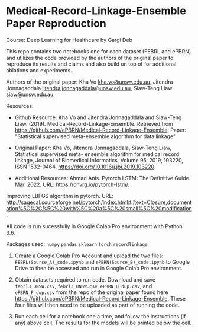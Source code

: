 # Medical-Record-Linkage-Ensemble Paper Reproduction

Course: Deep Learning for Healthcare
by Gargi Deb

This repo contains two notebooks one for each dataset (FEBRL and ePBRN) and utilizes the code provided by the authors of the original paper to reproduce its results and claims and also build on top of for additional ablations and experiments.

Authors of the original paper: 
Kha Vo <kha.vo@unsw.edu.au>,
Jitendra Jonnagaddala <jitendra.jonnagaddala@unsw.edu.au>,
Siaw-Teng Liaw <siaw@unsw.edu.au>.

Resources:
+ Github Resource:
Kha Vo and Jitendra Jonnagaddala and Siaw-Teng Liaw. (2019). Medical-Record-Linkage-Ensemble. Retrieved from https://github.com/ePBRN/Medical-Record-Linkage-Ensemble. Paper: "Statistical supervised meta-ensemble algorithm for data linkage"

+ Original Paper:
Kha Vo, Jitendra Jonnagaddala, Siaw-Teng Liaw, Statistical supervised meta-
ensemble algorithm for medical record linkage, Journal of Biomedical Informatics, Volume 95, 2019, 103220, ISSN 1532-0464, https://doi.org/10.1016/j.jbi.2019.103220.

+ Additional Resources:
Ahmad Anis. Pytorch LSTM: The Definitive Guide. Mar. 2022. URL: https://cnvrg.io/pytorch-lstm/.

Improving LBFGS algorithm in pytorch. URL: http://sagecal.sourceforge.net/pytorch/index.html#:̃:text=Closure,documentation%5C%2C%5C%20with%5C%20a%5C%20small%5C%20modification.


All code is run sucessfully in Google Colab Pro environment with Python 3.6.

Packages used:
`numpy`
`pandas` 
`sklearn`
`torch`
`recordlinkage`

1. Create a Google Colab Pro Account and upload the two files: `FEBRL(Source_A)_code.ipynb` and `ePBRN(Source_B)_code.ipynb` to Google Drive to then be accessed and run in Google Colab Pro environment.

2. Obtain datasets required to run code. Download and save `febrl3_UNSW.csv`, `febrl3_UNSW.csv`, `ePBRN_D_dup.csv`, and `ePBRN_F_dup.csv` from the repo of the original paper found here https://github.com/ePBRN/Medical-Record-Linkage-Ensemble. These four files will then need to be uploaded as part of running the code.

3. Run each cell for a notebook one a time, and follow the instructions (if any) above cell. The results for the models will be printed below the cell.

